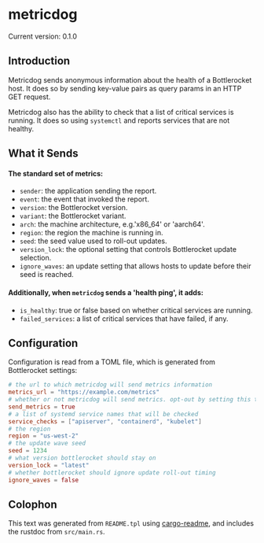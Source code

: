 # metricdog

Current version: 0.1.0

## Introduction

Metricdog sends anonymous information about the health of a Bottlerocket host.
It does so by sending key-value pairs as query params in an HTTP GET request.

Metricdog also has the ability to check that a list of critical services is running.
It does so using `systemctl` and reports services that are not healthy.

## What it Sends

#### The standard set of metrics:

* `sender`: the application sending the report.
* `event`: the event that invoked the report.
* `version`: the Bottlerocket version.
* `variant`: the Bottlerocket variant.
* `arch`: the machine architecture, e.g.'x86_64' or 'aarch64'.
* `region`: the region the machine is running in.
* `seed`: the seed value used to roll-out updates.
* `version_lock`: the optional setting that controls Bottlerocket update selection.
* `ignore_waves`: an update setting that allows hosts to update before their seed is reached.

#### Additionally, when `metricdog` sends a 'health ping', it adds:

* `is_healthy`: true or false based on whether critical services are running.
* `failed_services`: a list of critical services that have failed, if any.

## Configuration

Configuration is read from a TOML file, which is generated from Bottlerocket settings:

```toml
# the url to which metricdog will send metrics information
metrics_url = "https://example.com/metrics"
# whether or not metricdog will send metrics. opt-out by setting this to false
send_metrics = true
# a list of systemd service names that will be checked
service_checks = ["apiserver", "containerd", "kubelet"]
# the region
region = "us-west-2"
# the update wave seed
seed = 1234
# what version bottlerocket should stay on
version_lock = "latest"
# whether bottlerocket should ignore update roll-out timing
ignore_waves = false
```

## Colophon

This text was generated from `README.tpl` using [cargo-readme](https://crates.io/crates/cargo-readme), and includes the rustdoc from `src/main.rs`.